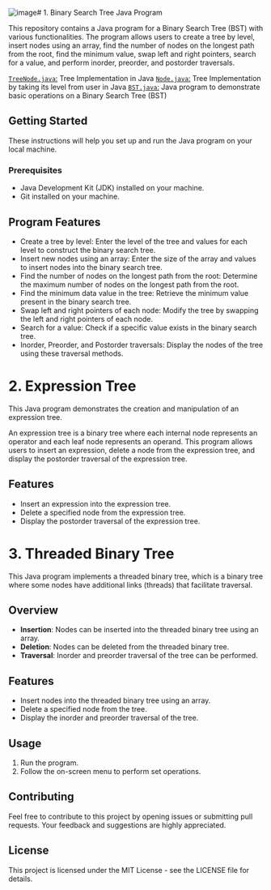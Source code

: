 ![image](https://github.com/ShrihariKasar/Java-Programs/assets/153658279/98b72504-f472-41e1-a6aa-e240dab5c589)# 1. Binary Search Tree Java Program

This repository contains a Java program for a Binary Search Tree (BST) with various functionalities. The program allows users to create a tree by level, insert nodes using an array, find the number of nodes on the longest path from the root, find the minimum value, swap left and right pointers, search for a value, and perform inorder, preorder, and postorder traversals.

[`TreeNode.java`:](https://github.com/ShrihariKasar/Java-Programs/blob/main/DSA/Trees/TreeNode.java) Tree Implementation in Java
[`Node.java`:](https://github.com/ShrihariKasar/Java-Programs/blob/main/DSA/Trees/Node.java) Tree Implementation by taking its level from user in Java
[`BST.java`:](https://github.com/ShrihariKasar/Java-Programs/blob/main/DSA/Trees/Assignment-no-3%264/BST.java) Java program to demonstrate basic operations on a Binary Search Tree (BST) 

## Getting Started

These instructions will help you set up and run the Java program on your local machine.

### Prerequisites

- Java Development Kit (JDK) installed on your machine.
- Git installed on your machine.

## Program Features
- Create a tree by level: Enter the level of the tree and values for each level to construct the binary search tree.
- Insert new nodes using an array: Enter the size of the array and values to insert nodes into the binary search tree.
- Find the number of nodes on the longest path from the root: Determine the maximum number of nodes on the longest path from the root.
- Find the minimum data value in the tree: Retrieve the minimum value present in the binary search tree.
- Swap left and right pointers of each node: Modify the tree by swapping the left and right pointers of each node.
- Search for a value: Check if a specific value exists in the binary search tree.
- Inorder, Preorder, and Postorder traversals: Display the nodes of the tree using these traversal methods.

# 2. Expression Tree

This Java program demonstrates the creation and manipulation of an expression tree.

An expression tree is a binary tree where each internal node represents an operator and each leaf node represents an operand. This program allows users to insert an expression, delete a node from the expression tree, and display the postorder traversal of the expression tree.

## Features

- Insert an expression into the expression tree.
- Delete a specified node from the expression tree.
- Display the postorder traversal of the expression tree.

# 3. Threaded Binary Tree

This Java program implements a threaded binary tree, which is a binary tree where some nodes have additional links (threads) that facilitate traversal. 

## Overview

- **Insertion**: Nodes can be inserted into the threaded binary tree using an array.
- **Deletion**: Nodes can be deleted from the threaded binary tree.
- **Traversal**: Inorder and preorder traversal of the tree can be performed.

## Features

- Insert nodes into the threaded binary tree using an array.
- Delete a specified node from the tree.
- Display the inorder and preorder traversal of the tree.

## Usage

1. Run the program.
2. Follow the on-screen menu to perform set operations.

## Contributing
Feel free to contribute to this project by opening issues or submitting pull requests. Your feedback and suggestions are highly appreciated.

## License
This project is licensed under the MIT License - see the LICENSE file for details.
